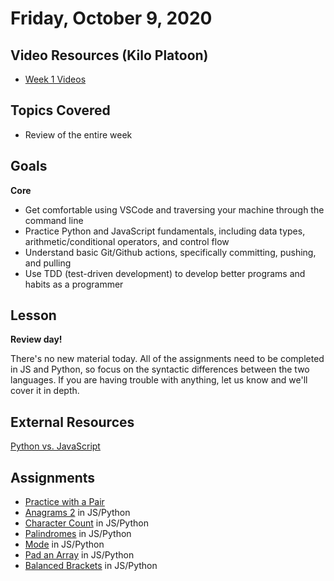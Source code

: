 # Friday, October 9, 2020
## Video Resources (Kilo Platoon)
- [Week 1 Videos](https://www.youtube.com/playlist?list=PLu0CiQ7bzwESYJl7C3MPTh64EZP0Od-vW)

## Topics Covered
- Review of the entire week

## Goals
**Core**
- Get comfortable using VSCode and traversing your machine through the command line
- Practice Python and JavaScript fundamentals, including data types, arithmetic/conditional operators, and control flow
- Understand basic Git/Github actions, specifically committing, pushing, and pulling
- Use TDD (test-driven development) to develop better programs and habits as a programmer

## Lesson
**Review day!**

There's no new material today. All of the assignments need to be completed in JS and Python, so focus on the syntactic differences between the two languages.
If you are having trouble with anything, let us know and we'll cover it in depth.

## External Resources
[Python vs. JavaScript](https://realpython.com/python-vs-javascript/#javascript-vs-python)

## Assignments
- [Practice with a Pair](https://github.com/mikeplatoon/git-pair)
- [Anagrams 2](https://github.com/mikeplatoon/anagrams2) in JS/Python
- [Character Count](https://github.com/mikeplatoon/char-count) in JS/Python
- [Palindromes](https://github.com/mikeplatoon/palindromes) in JS/Python
- [Mode](https://github.com/mikeplatoon/calculate-mode) in JS/Python
- [Pad an Array](https://github.com/mikeplatoon/pad-array) in JS/Python
- [Balanced Brackets](https://github.com/mikeplatoon/balanced-parentheses) in JS/Python
